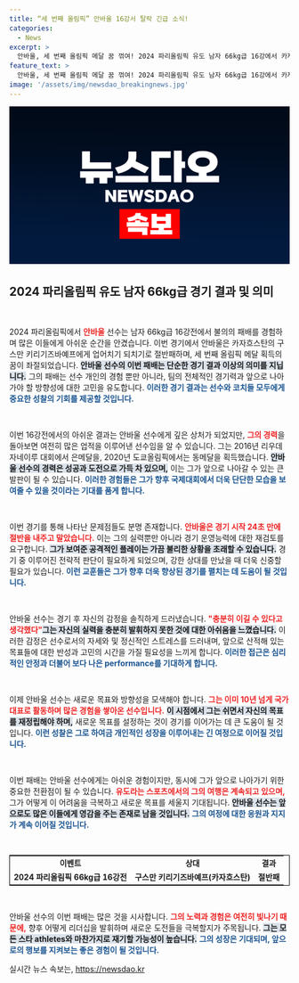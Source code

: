 ```yaml
---
title: “세 번째 올림픽” 안바울 16강서 탈락 긴급 소식!
categories:
  - News
excerpt: >
  안바울, 세 번째 올림픽 메달 꿈 꺾여! 2024 파리올림픽 유도 남자 66kg급 16강에서 카자흐스탄 키리기즈바예프에게 절반패. 예상 밖의 패배에 아쉬움 가득한 그의 진솔한 심경을 전합니다. 클릭하세요!
feature_text: >
  안바울, 세 번째 올림픽 메달 꿈 꺾여! 2024 파리올림픽 유도 남자 66kg급 16강에서 카자흐스탄 키리기즈바예프에게 절반패. 예상 밖의 패배에 아쉬움 가득한 그의 진솔한 심경을 전합니다. 클릭하세요!
image: '/assets/img/newsdao_breakingnews.jpg'
---
```


<p><img src="/assets/img/newsdao_breakingnews.jpg" alt="flaretime 속보" /></p>

<h2 data-ke-size="size26">2024 파리올림픽 유도 남자 66kg급 경기 결과 및 의미</h2>

<p data-ke-size="size16">&nbsp;</p>

<p>2024 파리올림픽에서 <b><span style="color: #ee2323;">안바울</span></b> 선수는 남자 66kg급 16강전에서 불의의 패배를 경험하며 많은 이들에게 아쉬운 순간을 안겼습니다. 이번 경기에서 안바울은 카자흐스탄의 구스만 키리기즈바예프에게 업어치기 되치기로 절반패하며, 세 번째 올림픽 메달 획득의 꿈이 좌절되었습니다. <b><span style="background-color: #21538527;">안바울 선수의 이번 패배는 단순한 경기 결과 이상의 의미를 지닙니다.</span></b> 그의 패배는 선수 개인의 경험 뿐만 아니라, 팀의 전체적인 경기력과 앞으로 나아가야 할 방향성에 대한 고민을 유도합니다. <b><span style="color: #1a5490;">이러한 경기 결과는 선수와 코치들 모두에게 중요한 성찰의 기회를 제공할 것입니다.</span></b></p>

<p data-ke-size="size16">&nbsp;</p>

<p>이번 16강전에서의 아쉬운 결과는 안바울 선수에게 깊은 상처가 되었지만, <b><span style="color: #ee2323;">그의 경력</span></b>을 돌아보면 여전히 많은 업적을 이루어낸 선수임을 알 수 있습니다. 그는 2016년 리우데자네이루 대회에서 은메달을, 2020년 도쿄올림픽에서는 동메달을 획득했습니다. <b><span style="background-color: #21538527;">안바울 선수의 경력은 성공과 도전으로 가득 차 있으며,</span></b> 이는 그가 앞으로 나아갈 수 있는 큰 발판이 될 수 있습니다. <b><span style="color: #1a5490;">이러한 경험들은 그가 향후 국제대회에서 더욱 단단한 모습을 보여줄 수 있을 것이라는 기대를 품게 합니다.</span></b></p>

<p data-ke-size="size16">&nbsp;</p>

<p>이번 경기를 통해 나타난 문제점들도 분명 존재합니다. <b><span style="color: #ee2323;">안바울은 경기 시작 24초 만에 절반을 내주고 말았습니다.</span></b> 이는 그의 실력뿐만 아니라 경기 운영능력에 대한 재검토를 요구합니다. <b><span style="background-color: #21538527;">그가 보여준 공격적인 플레이는 가끔 불리한 상황을 초래할 수 있습니다.</span></b> 경기 중 이루어진 전략적 판단이 필요하게 되었으며, 강한 상대를 만났을 때 더욱 신중할 필요가 있습니다. <b><span style="color: #1a5490;">이런 교훈들은 그가 향후 더욱 향상된 경기를 펼치는 데 도움이 될 것입니다.</span></b></p>

<p data-ke-size="size16">&nbsp;</p>

<p>안바울 선수는 경기 후 자신의 감정을 솔직하게 드러냈습니다. <b><span style="color: #ee2323;">"충분히 이길 수 있다고 생각했다"</span></b고 말하며 아쉬움을 표시했습니다. <b><span style="background-color: #21538527;">그는 자신의 실력을 충분히 발휘하지 못한 것에 대한 아쉬움을 느꼈습니다.</span></b> 이러한 감정은 선수로서의 자세와 및 정신적인 스트레스를 드러내며, 앞으로 산적해 있는 목표들에 대한 반성과 고민의 시간을 가질 필요성을 느끼게 합니다. <b><span style="color: #1a5490;">이러한 접근은 심리적인 안정과 더불어 보다 나은 performance를 기대하게 합니다.</span></b></p>

<p data-ke-size="size16">&nbsp;</p>

<p>이제 안바울 선수는 새로운 목표와 방향성을 모색해야 합니다. <b><span style="color: #ee2323;">그는 이미 10년 넘게 국가대표로 활동하며 많은 경험을 쌓아온 선수입니다.</span></b> <b><span style="background-color: #21538527;">이 시점에서 그는 쉬면서 자신의 목표를 재정립해야 하며,</span></b> 새로운 목표를 설정하는 것이 경기를 이어가는 데 큰 도움이 될 것입니다. <b><span style="color: #1a5490;">이런 성찰은 그로 하여금 개인적인 성장을 이루어내는 긴 여정으로 이어질 것입니다.</span></b></p>

<p data-ke-size="size16">&nbsp;</p>

<p>이번 패배는 안바울 선수에게는 아쉬운 경험이지만, 동시에 그가 앞으로 나아가기 위한 중요한 전환점이 될 수 있습니다. <b><span style="color: #ee2323;">유도라는 스포츠에서의 그의 여행은 계속되고 있으며,</span></b> 그가 어떻게 이 어려움을 극복하고 새로운 목표를 세울지 기대됩니다. <b><span style="background-color: #21538527;">안바울 선수는 앞으로도 많은 이들에게 영감을 주는 존재로 남을 것입니다.</span></b> <b><span style="color: #1a5490;">그의 여정에 대한 응원과 지지가 계속 이어질 것입니다.</span></b></p>

<p data-ke-size="size16">&nbsp;</p>

<table style="width: 100%; border: 1px solid #000;">
  <tr>
    <td style="text-align: center; height: 17px;"><b>이벤트</b></td>
    <td style="text-align: center; height: 17px;"><b>상대</b></td>
    <td style="text-align: center; height: 17px;"><b>결과</b></td>
  </tr>
  <tr>
    <td style="text-align: center; height: 17px;"><b>2024 파리올림픽 66kg급 16강전</b></td>
    <td style="text-align: center; height: 17px;"><b>구스만 키리기즈바예프(카자흐스탄)</b></td>
    <td style="text-align: center; height: 17px;"><b>절반패</b></td>
  </tr>
</table>

<p data-ke-size="size16">&nbsp;</p>

<p>안바울 선수의 이번 패배는 많은 것을 시사합니다. <b><span style="color: #ee2323;">그의 노력과 경험은 여전히 빛나기 때문에,</span></b> 향후 어떻게 리더십을 발휘하며 새로운 도전들을 극복할지가 주목됩니다. <b><span style="background-color: #21538527;">그는 모든 스타 athletes와 마찬가지로 재기할 가능성이 높습니다.</span></b> <b><span style="color: #1a5490;">그의 성장은 기대되며, 앞으로의 행보를 지켜보는 좋은 경험이 될 것입니다.</span></b></p>
실시간 뉴스 속보는, <a href="https://newsdao.kr" rel="dofollow">https://newsdao.kr</a>


